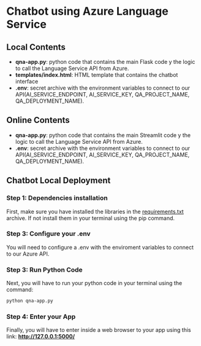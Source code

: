 # Chatbot using Azure Language Service

## Local Contents
- **qna-app.py**: python code that contains the main Flask code y the logic to call the Language Service API from Azure.
- **templates/index.html**: HTML template that contains the chatbot interface
- **.env**: secret archive with the environment variables to connect to our API(AI_SERVICE_ENDPOINT, AI_SERVICE_KEY, QA_PROJECT_NAME, QA_DEPLOYMENT_NAME).

## Online Contents
- **qna-app.py**: python code that contains the main Streamlit code y the logic to call the Language Service API from Azure.
- **.env**: secret archive with the environment variables to connect to our API(AI_SERVICE_ENDPOINT, AI_SERVICE_KEY, QA_PROJECT_NAME, QA_DEPLOYMENT_NAME).

## Chatbot Local Deployment

### Step 1: Dependencies installation
First, make sure you have installed the libraries in the [requirements.txt](https://github.com/hugoArgila/chatbot_languageproject/blob/main/mi_chatbot_app/requirements.txt) archive. If not install them in your terminal using the pip command.

### Step 3: Configure your .env
You will need to configure a .env with the enviroment variables to connect to our Azure API.

### Step 3: Run Python Code
Next, you will have to run your python code in your terminal using the command:
```bash
python qna-app.py
```

 ### Step 4: Enter your App 
 Finally, you will have to enter inside a web browser to your app using this link: **http://127.0.0.1:5000/**
